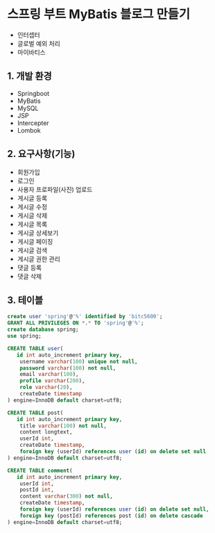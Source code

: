 # 스프링 부트 MyBatis 블로그 만들기

- 인터셉터
- 글로벌 예외 처리
- 마이바티스

## 1. 개발 환경

- Springboot
- MyBatis
- MySQL
- JSP
- Intercepter
- Lombok

## 2. 요구사항(기능)

- 회원가입
- 로그인
- 사용자 프로파일(사진) 업로드
- 게시글 등록
- 게시글 수정
- 게시글 삭제
- 게시글 목록
- 게시글 상세보기
- 게시글 페이징
- 게시글 검색
- 게시글 권한 관리
- 댓글 등록
- 댓글 삭제

## 3. 테이블

```sql
create user 'spring'@'%' identified by 'bitc5600';
GRANT ALL PRIVILEGES ON *.* TO 'spring'@'%';
create database spring;
use spring;
```

```sql
CREATE TABLE user(
   id int auto_increment primary key,
    username varchar(100) unique not null,
    password varchar(100) not null,
    email varchar(100),
    profile varchar(200),
    role varchar(20),
    createDate timestamp
) engine=InnoDB default charset=utf8;
```

```sql
CREATE TABLE post(
   id int auto_increment primary key,
    title varchar(100) not null,
    content longtext,
    userId int,
    createDate timestamp,
    foreign key (userId) references user (id) on delete set null
) engine=InnoDB default charset=utf8;
```

```sql
CREATE TABLE comment(
   id int auto_increment primary key,
    userId int,
    postId int,
    content varchar(300) not null,
    createDate timestamp,
    foreign key (userId) references user (id) on delete set null,
    foreign key (postId) references post (id) on delete cascade
) engine=InnoDB default charset=utf8;
```
